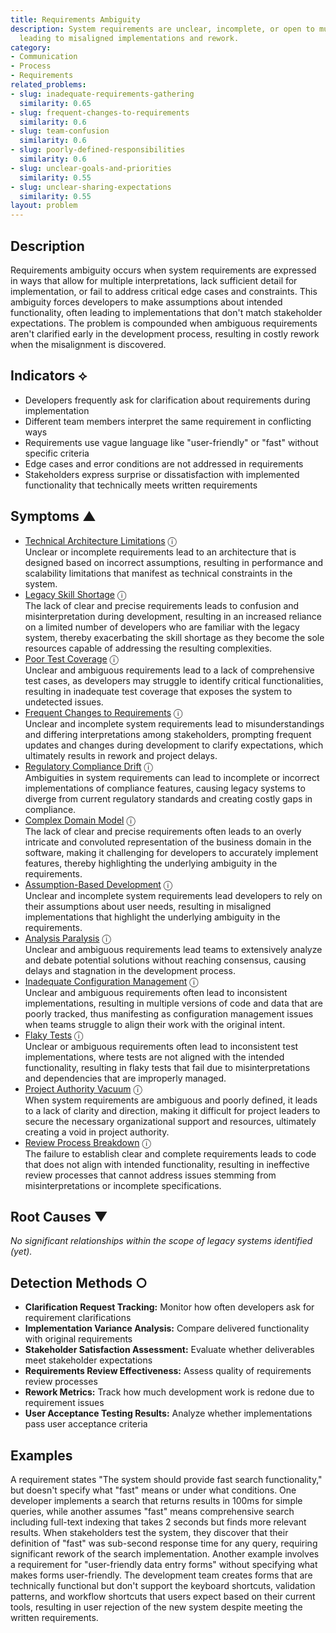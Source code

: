 ```yaml
---
title: Requirements Ambiguity
description: System requirements are unclear, incomplete, or open to multiple interpretations,
  leading to misaligned implementations and rework.
category:
- Communication
- Process
- Requirements
related_problems:
- slug: inadequate-requirements-gathering
  similarity: 0.65
- slug: frequent-changes-to-requirements
  similarity: 0.6
- slug: team-confusion
  similarity: 0.6
- slug: poorly-defined-responsibilities
  similarity: 0.6
- slug: unclear-goals-and-priorities
  similarity: 0.55
- slug: unclear-sharing-expectations
  similarity: 0.55
layout: problem
---
```


## Description

Requirements ambiguity occurs when system requirements are expressed in ways that allow for multiple interpretations, lack sufficient detail for implementation, or fail to address critical edge cases and constraints. This ambiguity forces developers to make assumptions about intended functionality, often leading to implementations that don't match stakeholder expectations. The problem is compounded when ambiguous requirements aren't clarified early in the development process, resulting in costly rework when the misalignment is discovered.


## Indicators ⟡

- Developers frequently ask for clarification about requirements during implementation
- Different team members interpret the same requirement in conflicting ways
- Requirements use vague language like "user-friendly" or "fast" without specific criteria
- Edge cases and error conditions are not addressed in requirements
- Stakeholders express surprise or dissatisfaction with implemented functionality that technically meets written requirements


## Symptoms ▲

- [Technical Architecture Limitations](technical-architecture-limitations.md) <span class="info-tooltip" title="Confidence: 0.512, Strength: 0.720">ⓘ</span>
<br/>  Unclear or incomplete requirements lead to an architecture that is designed based on incorrect assumptions, resulting in performance and scalability limitations that manifest as technical constraints in the system.
- [Legacy Skill Shortage](legacy-skill-shortage.md) <span class="info-tooltip" title="Confidence: 0.498, Strength: 0.756">ⓘ</span>
<br/>  The lack of clear and precise requirements leads to confusion and misinterpretation during development, resulting in an increased reliance on a limited number of developers who are familiar with the legacy system, thereby exacerbating the skill shortage as they become the sole resources capable of addressing the resulting complexities.
- [Poor Test Coverage](poor-test-coverage.md) <span class="info-tooltip" title="Confidence: 0.469, Strength: 0.686">ⓘ</span>
<br/>  Unclear and ambiguous requirements lead to a lack of comprehensive test cases, as developers may struggle to identify critical functionalities, resulting in inadequate test coverage that exposes the system to undetected issues.
- [Frequent Changes to Requirements](frequent-changes-to-requirements.md) <span class="info-tooltip" title="Confidence: 0.465, Strength: 0.679">ⓘ</span>
<br/>  Unclear and incomplete system requirements lead to misunderstandings and differing interpretations among stakeholders, prompting frequent updates and changes during development to clarify expectations, which ultimately results in rework and project delays.
- [Regulatory Compliance Drift](regulatory-compliance-drift.md) <span class="info-tooltip" title="Confidence: 0.418, Strength: 0.671">ⓘ</span>
<br/>  Ambiguities in system requirements can lead to incomplete or incorrect implementations of compliance features, causing legacy systems to diverge from current regulatory standards and creating costly gaps in compliance.
- [Complex Domain Model](complex-domain-model.md) <span class="info-tooltip" title="Confidence: 0.417, Strength: 0.629">ⓘ</span>
<br/>  The lack of clear and precise requirements often leads to an overly intricate and convoluted representation of the business domain in the software, making it challenging for developers to accurately implement features, thereby highlighting the underlying ambiguity in the requirements.
- [Assumption-Based Development](assumption-based-development.md) <span class="info-tooltip" title="Confidence: 0.385, Strength: 0.806">ⓘ</span>
<br/>  Unclear and incomplete system requirements lead developers to rely on their assumptions about user needs, resulting in misaligned implementations that highlight the underlying ambiguity in the requirements.
- [Analysis Paralysis](analysis-paralysis.md) <span class="info-tooltip" title="Confidence: 0.367, Strength: 0.733">ⓘ</span>
<br/>  Unclear and ambiguous requirements lead teams to extensively analyze and debate potential solutions without reaching consensus, causing delays and stagnation in the development process.
- [Inadequate Configuration Management](inadequate-configuration-management.md) <span class="info-tooltip" title="Confidence: 0.364, Strength: 0.781">ⓘ</span>
<br/>  Unclear and ambiguous requirements often lead to inconsistent implementations, resulting in multiple versions of code and data that are poorly tracked, thus manifesting as configuration management issues when teams struggle to align their work with the original intent.
- [Flaky Tests](flaky-tests.md) <span class="info-tooltip" title="Confidence: 0.349, Strength: 0.702">ⓘ</span>
<br/>  Unclear or ambiguous requirements often lead to inconsistent test implementations, where tests are not aligned with the intended functionality, resulting in flaky tests that fail due to misinterpretations and dependencies that are improperly managed.
- [Project Authority Vacuum](project-authority-vacuum.md) <span class="info-tooltip" title="Confidence: 0.341, Strength: 0.670">ⓘ</span>
<br/>  When system requirements are ambiguous and poorly defined, it leads to a lack of clarity and direction, making it difficult for project leaders to secure the necessary organizational support and resources, ultimately creating a void in project authority.
- [Review Process Breakdown](review-process-breakdown.md) <span class="info-tooltip" title="Confidence: 0.325, Strength: 0.543">ⓘ</span>
<br/>  The failure to establish clear and complete requirements leads to code that does not align with intended functionality, resulting in ineffective review processes that cannot address issues stemming from misinterpretations or incomplete specifications.

## Root Causes ▼

*No significant relationships within the scope of legacy systems identified (yet).*

## Detection Methods ○

- **Clarification Request Tracking:** Monitor how often developers ask for requirement clarifications
- **Implementation Variance Analysis:** Compare delivered functionality with original requirements
- **Stakeholder Satisfaction Assessment:** Evaluate whether deliverables meet stakeholder expectations
- **Requirements Review Effectiveness:** Assess quality of requirements review processes
- **Rework Metrics:** Track how much development work is redone due to requirement issues
- **User Acceptance Testing Results:** Analyze whether implementations pass user acceptance criteria


## Examples

A requirement states "The system should provide fast search functionality," but doesn't specify what "fast" means or under what conditions. One developer implements a search that returns results in 100ms for simple queries, while another assumes "fast" means comprehensive search including full-text indexing that takes 2 seconds but finds more relevant results. When stakeholders test the system, they discover that their definition of "fast" was sub-second response time for any query, requiring significant rework of the search implementation. Another example involves a requirement for "user-friendly data entry forms" without specifying what makes forms user-friendly. The development team creates forms that are technically functional but don't support the keyboard shortcuts, validation patterns, and workflow shortcuts that users expect based on their current tools, resulting in user rejection of the new system despite meeting the written requirements.
